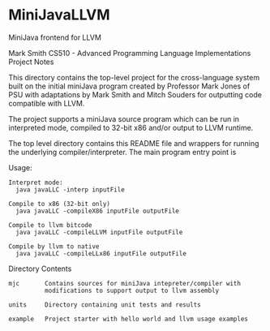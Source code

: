 MiniJavaLLVM
============

MiniJava frontend for LLVM



Mark Smith
CS510 - Advanced Programming Language Implementations
Project Notes

This directory contains the top-level project for the cross-language system built on the initial miniJava program created by Professor Mark Jones of PSU with adaptations by Mark Smith and Mitch Souders for outputting code compatible with LLVM.

The project supports a miniJava source program which can be run in interpreted mode, compiled to 32-bit x86 and/or output to LLVM runtime.

The top level directory contains this README file and wrappers for running the underlying compiler/interpreter.  The main program entry point is 

Usage:

    Interpret mode:
      java javaLLC -interp inputFile

    Compile to x86 (32-bit only)
      java javaLLC -compileX86 inputFile outputFile

    Compile to llvm bitcode
      java javaLLC -compileLLVM inputFile outputFile

    Compile by llvm to native
      java javaLLC -compileLLx86 inputFile outputFile


Directory Contents

    mjc       Contains sources for miniJava intepreter/compiler with 
              modifications to support output to llvm assembly
 
    units     Directory containing unit tests and results

    example   Project starter with hello world and llvm usage examples

